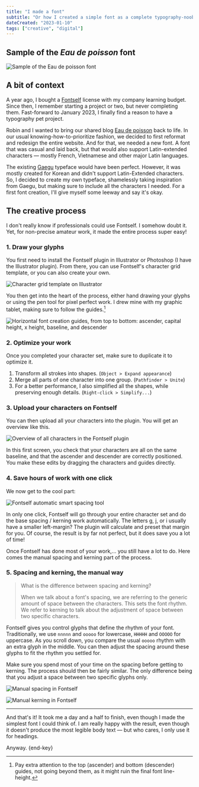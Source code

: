 ```yaml
---
title: "I made a font"
subtitle: "Or how I created a simple font as a complete typography-noob"
dateCreated: "2023-01-10"
tags: ["creative", "digital"]
---
```


## Sample of the _Eau de poisson_ font

![Sample of the Eau de poisson font](/img/20230110-eaudepoisson-font-sample.webp)

## A bit of context

A year ago, I bought a [Fontself](https://www.fontself.com/) license with my company learning budget. Since then, I remember starting a project or two, but never completing them. Fast-forward to January 2023, I finally find a reason to have a typography pet project.

Robin and I wanted to bring our shared blog [Eau de poisson](https://eaudepoisson.com) back to life. In our usual knowing-how-to-prioritize fashion, we decided to first reformat and redesign the entire website. And for that, we needed a new font. A font that was casual and laid back, but that would also support Latin-extended characters — mostly French, Vietnamese and other major Latin languages.

The existing [Gaegu](https://fonts.google.com/specimen/Gaegu) typeface would have been perfect. However, it was mostly created for Korean and didn't support Latin-Extended characters. So, I decided to create my own typeface, shamelessly taking inspiration from Gaegu, but making sure to include all the characters I needed. For a first font creation, I'll give myself some leeway and say it's okay.

## The creative process

I don't really know if professionals could use Fontself. I somehow doubt it. Yet, for non-precise amateur work, it made the entire process super easy!

### 1. Draw your glyphs

You first need to install the Fontself plugin in Illustrator or Photoshop (I have the Illustrator plugin). From there, you can use Fontself's character grid template, or you can also create your own.

![Character grid template on Illustrator](/img/20230110-fontself-template.webp)

You then get into the heart of the process, either hand drawing your glyphs or using the pen tool for pixel perfect work. I drew mine with my graphic tablet, making sure to follow the guides.[^1]
[^1]: Pay extra attention to the top (ascender) and bottom (descender) guides, not going beyond them, as it might ruin the final font line-height.

![Horizontal font creation guides, from top to bottom: ascender, capital height, x height, baseline, and descender](/img/20230110-fontself-guides.webp)

### 2. Optimize your work

Once you completed your character set, make sure to duplicate it to optimize it.

1. Transform all strokes into shapes. (`Object > Expand appearance`)
2. Merge all parts of one character into one group. (`Pathfinder > Unite`)
3. For a better performance, I also simplified all the shapes, while preserving enough details. (`Right-click > Simplify...`)

### 3. Upload your characters on Fontself

You can then upload all your characters into the plugin. You will get an overview like this.

![Overview of all characters in the Fontself plugin](/img/20230110-fontself-overview.webp)

In this first screen, you check that your characters are all on the same baseline, and that the ascender and descender are correctly positioned. You make these edits by dragging the characters and guides directly.

### 4. Save hours of work with one click

We now get to the cool part:

![Fontself automatic smart spacing tool](/img/20230110-fontself-smart-spacing.webp)

In only one click, Fontself will go through your entire character set and do the base spacing / kerning work automatically. The letters g, j, or i usually have a smaller left-margin? The plugin will calculate and preset that margin for you. Of course, the result is by far not perfect, but it does save you a lot of time!

Once Fontself has done most of your work,... you still have a lot to do. Here comes the manual spacing and kerning part of the process.

### 5. Spacing and kerning, the manual way

> What is the difference between spacing and kerning?
>
> When we talk about a font's spacing, we are referring to the generic amount of space between the characters. This sets the font rhythm. We refer to kerning to talk about the adjustment of space between two specific characters.

Fontself gives you control glyphs that define the rhythm of your font. Traditionally, we use `nnnnn` and `ooooo` for lowercase, `HHHHH` and `OOOOO` for uppercase. As you scroll down, you compare the usual `ooooo` rhythm with an extra glyph in the middle. You can then adjust the spacing around these glyphs to fit the rhythm you settled for.

Make sure you spend most of your time on the spacing before getting to kerning. The process should then be fairly similar. The only difference being that you adjust a space between two specific glyphs only.

![Manual spacing in Fontself](/img/20230110-fontself-spacing.webp)

![Manual kerning in Fontself](/img/20230110-fontself-kerning.webp)

---

And that's it! It took me a day and a half to finish, even though I made the simplest font I could think of. I am really happy with the result, even though it doesn't produce the most legible body text — but who cares, I only use it for headings.

Anyway. {end-key}
